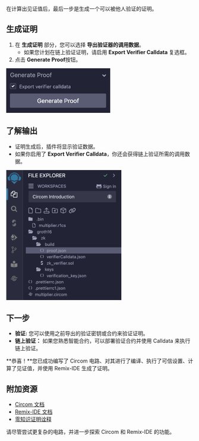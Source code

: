 在计算出见证值后，最后一步是生成一个可以被他人验证的证明。

## 生成证明

1. 在 **生成证明** 部分，您可以选择 **导出验证器的调用数据**。
    - 如果您计划在链上验证证明，请启用 **Export Verifier Calldata** 复选框。
2. 点击 **Generate Proof**按钮。

<img src="https://raw.githubusercontent.com/ethereum/remix-workshops/master/CircomIntro/step-7/images/generate_proof.png" alt="generate-proof" width=280 height=120>

## 了解输出

- 证明生成后，插件将显示验证数据。
- 如果你启用了 **Export Verifier Calldata**，你还会获得链上验证所需的调用数据。

<img src="https://raw.githubusercontent.com/ethereum/remix-workshops/master/CircomIntro/step-7/images/proof_generated.png" alt="proof-generated" width=310 height=350>

## 下一步

- **验证:** 您可以使用之前导出的验证密钥或合约来验证证明。
- **链上验证：** 如果您熟悉智能合约，可以部署验证合约并使用 Calldata 来执行链上验证。

\*\*恭喜！\*\*您已成功编写了 Circom 电路、对其进行了编译、执行了可信设置、计算了见证值，并使用 Remix-IDE 生成了证明。

## 附加资源

- [Circom 文档](https://docs.circom.io/)
- [Remix-IDE 文档](https://remix-ide.readthedocs.io/)
- [零知识证明诠释](https://zkproof.org/)

请尽管尝试更复杂的电路，并进一步探索 Circom 和 Remix-IDE 的功能。
